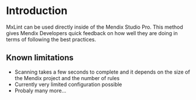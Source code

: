 # Introduction

MxLint can be used directly inside of the Mendix Studio Pro. This method gives Mendix Developers quick feedback on how well they are doing in terms of following the best practices.

## Known limitations

- Scanning takes a few seconds to complete and it depends on the size of the Mendix project and the number of rules
- Currently very limited configuration possible
- Probaly many more...